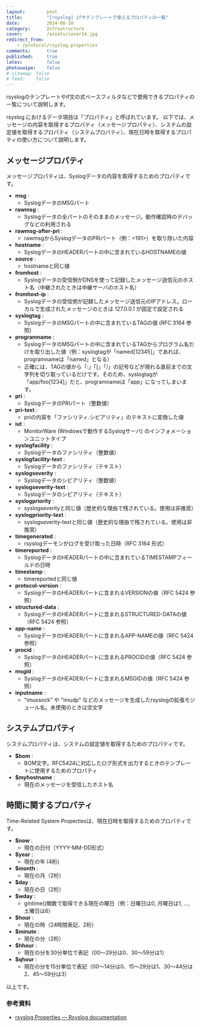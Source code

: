 ```yaml
---
layout:        post
title:         "[rsyslog] ifやテンプレートで使えるプロパティの一覧"
date:          2024-08-10
category:      Infrastructure
cover:         /assets/cover14.jpg
redirect_from:
    - /protocol/rsyslog-properties
comments:      true
published:     true
latex:         false
photoswipe:    false
# sitemap: false
# feed:    false
---
```


rsyslogのテンプレートやif文の式ベースフィルタなどで使用できるプロパティの一覧について説明します。

rsyslog におけるデータ項目は「プロパティ」と呼ばれています。
以下では、メッセージの内容を取得するプロパティ（メッセージプロパティ）、システムの設定値を取得するプロパティ（システムプロパティ）、現在日時を取得するプロパティの使い方について説明します。

## メッセージプロパティ

メッセージプロパティは、Syslogデータの内容を取得するためのプロパティです。

- **msg** :
    - SyslogデータのMSGパート
- **rawmsg** :
    - Syslogデータの全パートのそのままのメッセージ。動作確認時のデバッグなどの利用される
- **rawmsg-after-pri** :
    - rawmsgからSyslogデータのPRIパート（例：\<191>）を取り除いた内容
- **hostname** :
    - SyslogデータのHEADERパートの中に含まれているHOSTNAMEの値
- **source** :
    - hostnameと同じ値
- **fromhost** :
    - Syslogデータの受信側がDNSを使って記録したメッセージ送信元のホスト名（中継されたときは中継サーバのホスト名）
- **fromhost-ip** :
    - Syslogデータの受信側が記録したメッセージ送信元のIPアドレス。ローカルで生成されたメッセージのときは 127.0.0.1 が固定で設定される
- **syslogtag** :
    - SyslogデータのMSGパートの中に含まれているTAGの値 (RFC 3164 参照)
- **programname** :
    - SyslogデータのMSGパートの中に含まれているTAGからプログラム名だけを取り出した値（例：syslogtagが「named[12345]」であれば、programnameは「named」となる）
    - 正確には、TAGの値から「:」「\[」「/」の記号などが現れる直前までの文字列を切り取っているだけです。そのため、syslogtagが「app/foo[1234]」だと、programnameは「app」になってしまいます。
- **pri** :
    - SyslogデータのPRIパート（整数値）
- **pri-text** :
    - priの内容を「ファシリティ.シビアリティ」のテキストに変換した値
- **iut** :
    - MonitorWare (Windowsで動作するSyslogサーバ) のインフォメーションユニットタイプ
- **syslogfacility** :
    - Syslogデータのファシリティ（整数値）
- **syslogfacility-text** :
    - Syslogデータのファシリティ（テキスト）
- **syslogseverity** :
    - Syslogデータのシビアリティ（整数値）
- **syslogseverity-text** :
    - Syslogデータのシビアリティ（テキスト）
- **syslogpriority** :
    - syslogseverityと同じ値（歴史的な理由で残されている。使用は非推奨）
- **syslogpriority-text** :
    - syslogseverity-textと同じ値（歴史的な理由で残されている。使用は非推奨）
- **timegenerated** :
    - rsyslogデーモンがログを受け取った日時（RFC 3164 形式）
- **timereported** :
    - SyslogデータのHEADERパートの中に含まれているTIMESTAMPフィールドの日時
- **timestamp** :
    - timereportedと同じ値
- **protocol-version** :
    - SyslogデータのHEADERパートに含まれるVERSIONの値（RFC 5424 参照）
- **structured-data** :
    - SyslogデータのHEADERパートに含まれるSTRUCTURED-DATAの値（RFC 5424 参照）
- **app-name** :
    - SyslogデータのHEADERパートに含まれるAPP-NAMEの値（RFC 5424 参照）
- **procid** :
    - SyslogデータのHEADERパートに含まれるPROCIDの値（RFC 5424 参照）
- **msgid** :
    - SyslogデータのHEADERパートに含まれるMSGIDの値（RFC 5424 参照）
- **inputname** :
    - "imuxsock" や "imudp" などのメッセージを生成したrsyslogの拡張モジュール名。未使用のときは空文字

## システムプロパティ

システムプロパティは、システムの設定値を取得するためのプロパティです。

- **$bom** :
    - BOM文字。RFC5424に対応したログ形式を出力するときのテンプレートに使用するためのプロパティ
- **$myhostname** :
    - 現在のメッセージを受信したホスト名

## 時間に関するプロパティ

Time-Related System Propertiesは、現在日時を取得するためのプロパティです。

- **$now** :
    - 現在の日付（YYYY-MM-DD形式）
- **$year** :
    - 現在の年 (4桁)
- **$month** :
    - 現在の月（2桁）
- **$day** :
    - 現在の日（2桁）
- **$wday** :
    - gmtime()関数で取得できる現在の曜日（例：日曜日は0, 月曜日は1, …, 土曜日は6）
- **$hour** :
    - 現在の時（24時間表記、2桁）
- **$minute** :
    - 現在の分（2桁）
- **$hhour** :
    - 現在の分を30分単位で表記（00〜29分は0、30〜59分は1）
- **$qhour** :
    - 現在の分を15分単位で表記（00〜14分は0、15〜29分は1、30〜44分は2、45〜59分は3）

以上です。

### 参考資料

- [rsyslog Properties — Rsyslog documentation](https://www.rsyslog.com/doc/configuration/properties.html)
